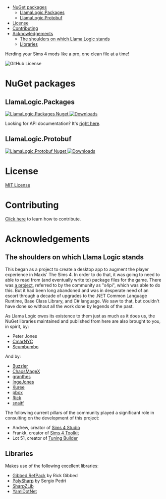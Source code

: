 <!-- TOC -->

- [NuGet packages](#nuget-packages)
    - [LlamaLogic.Packages](#llamalogicpackages)
    - [LlamaLogic.Protobuf](#llamalogicprotobuf)
- [License](#license)
- [Contributing](#contributing)
- [Acknowledgements](#acknowledgements)
    - [The shoulders on which Llama Logic stands](#the-shoulders-on-which-llama-logic-stands)
    - [Libraries](#libraries)

<!-- /TOC -->

Herding your Sims 4 mods like a pro, one clean file at a time!

![GitHub License](https://img.shields.io/github/license/Llama-Logic/LlamaLogic)

# NuGet packages

## LlamaLogic.Packages
[![LlamaLogic.Packages Nuget](https://img.shields.io/nuget/v/LlamaLogic.Packages.svg?logo=nuget) ![Downloads](https://img.shields.io/nuget/dt/llamalogic.packages)](https://www.nuget.org/packages/LlamaLogic.Packages)

Looking for API documentation? It's [right here](https://llama-logic.github.io/LlamaLogic/packages/LlamaLogic.Packages.html).

## LlamaLogic.Protobuf
[![LlamaLogic.Protobuf Nuget](https://img.shields.io/nuget/v/LlamaLogic.Protobuf.svg?logo=nuget) ![Downloads](https://img.shields.io/nuget/dt/llamalogic.protobuf)](https://www.nuget.org/packages/LlamaLogic.Protobuf)

# License
[MIT License](LICENSE)

# Contributing
[Click here](CONTRIBUTING.md) to learn how to contribute.

# Acknowledgements

## The shoulders on which Llama Logic stands
This began as a project to create a desktop app to augment the player experience in Maxis' The Sims 4.
In order to do that, it was going to need to able to read from (and eventually write to) package files for the game.
There was [a project](https://github.com/s4ptacle/Sims4Tools), referred to by the community as "s4pi", which was able to do this.
But it had been long abandoned and was in desperate need of an escort through a decade of upgrades to the .NET Common Language Runtime, Base Class Library, and C# language.
We saw to that, but couldn't have done so without all the work done by legends of the past.

As Llama Logic owes its existence to them just as much as it does us, the NuGet libraries maintained and published from here are also brought to you, in spirit, by:

* Peter Jones
* [CmarNYC](https://github.com/cmarNYC)
* [Scumbumbo](https://scumbumbomods.com/in-memoriam)

And by:

* [Buzzler](https://github.com/BrutalBuzzler)
* [ChaosMageX](https://github.com/ChaosMageX)
* [granthes](https://github.com/granthes)
* [IngeJones](https://github.com/IngeJones)
* [Kuree](https://github.com/Kuree)
* [pbox](https://github.com/pboxx)
* [Rick](https://gib.me/)
* [snaitf](https://github.com/Snaitf)

The following current pillars of the community played a significant role in consulting on the development of this project:

* Andrew, creator of [Sims 4 Studio](https://sims4studio.com/)
* Frankk, creator of [Sims 4 Toolkit](https://sims4toolkit.com/)
* Lot 51, creator of [Tuning Builder](https://tdesc.lot51.cc/)

## Libraries
Makes use of the following excellent libraries:
* [Gibbed.RefPack](https://github.com/gibbed/Gibbed.RefPack) by Rick Gibbed
* [PolySharp](https://github.com/Sergio0694/PolySharp) by Sergio Pedri
* [SharpZLib](https://github.com/icsharpcode/SharpZipLib)
* [YamlDotNet](https://github.com/aaubry/YamlDotNet)
